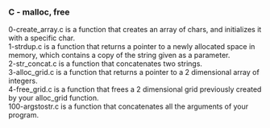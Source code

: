<h3>C - malloc, free</h3>

0-create_array.c is a function that creates an array of chars, and initializes it with a specific char.<br />
1-strdup.c is a function that returns a pointer to a newly allocated space in memory, which contains a copy of the string given as a parameter.<br />
2-str_concat.c is a function that concatenates two strings.<br />
3-alloc_grid.c is a function that returns a pointer to a 2 dimensional array of integers.<br />
4-free_grid.c is a function that frees a 2 dimensional grid previously created by your alloc_grid function.<br />
100-argstostr.c is a function that concatenates all the arguments of your program.<br />